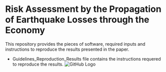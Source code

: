 # Risk Assessment by the Propagation of Earthquake Losses through the Economy

This repository provides the pieces of software, required inputs and instructions to reproduce the results presented in the paper.   

* Guidelines_Reproduction_Results file contains the instructions requered to reproduce the results.
![GitHub Logo](/images/logo.png)
